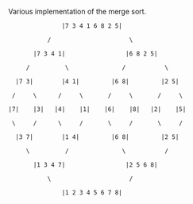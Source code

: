 Various implementation of the merge sort.

                   |7 3 4 1 6 8 2 5|
     
               /                      \
     
           |7 3 4 1|                 |6 8 2 5|
     
         /          \               /           \
     
      |7 3|        |4 1|         |6 8|         |2 5|
  
     /     \      /     \       /     \       /     \
  
    |7|    |3|   |4|    |1|    |6|    |8|   |2|    |5|
  
     \     /      \     /       \     /       \     /
     
      |3 7|        |1 4|         |6 8|         |2 5|
     
         \          /               \           /
  
           |1 3 4 7|                 |2 5 6 8|
  
               \                      /
  
                   |1 2 3 4 5 6 7 8|

